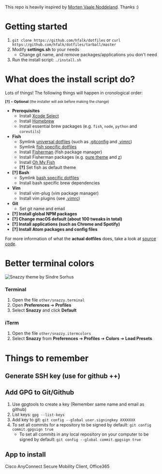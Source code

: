 This repo is heavily inspired by [Morten Vaale Noddeland](https://github.com/mortenvn/new-dotfiles). Thanks :)

# Getting started
1. `git clone https://github.com/hfalk/dotfiles`
or `curl https://github.com/hfalk/dotfiles/tarball/master`
2. Modify **settings.sh** to your needs
    * Change git name, and remove packages/applications you don't need
3. Run the install script: `./install.sh`

# What does the install script do?
Lots of things! The following things will happen in cronological order:

<sub>**[?]** = **Optional** (the installer will ask before making the change)</sub>

* **Prerequisites**
  * Install [Xcode Select](http://osxdaily.com/2014/02/12/install-command-line-tools-mac-os-x/)
  * Install [Homebrew](https://brew.sh/)
  * Install essential brew packages (e.g. `fish`, `node`, `python` and `coreutils`)
* **Fish**
  * Symlink [universal dotfiles](https://github.com/mortenvn/dotfiles/tree/master/dotfiles/universal) (such as  [.gitconfig](https://github.com/mortenvn/dotfiles/blob/master/dotfiles/universal/gitconfig) and [.vimrc](https://github.com/mortenvn/dotfiles/blob/master/dotfiles/universal/vimrc))
  * Symlink [fish specific dotfiles](https://github.com/mortenvn/dotfiles/tree/master/dotfiles/fish)
  * Install [Fisherman](https://fisherman.github.io/) (fish package manager)
  * Install Fisherman packages (e.g. [pure theme](https://github.com/rafaelrinaldi/pure) and [z](https://github.com/rupa/z))
  * Install [Oh My Fish](https://github.com/oh-my-fish/oh-my-fish)
  * **[?]** Set fish as default theme
* **[?] Bash**
  * Symlink [bash specific dotfiles](https://github.com/mortenvn/dotfiles/tree/master/dotfiles/bash)
  * Install bash specific brew dependencies
* **Vim**
  * Install vim-plug (vim package manager)
  * Install vim plugins (see [.vimrc](https://github.com/mortenvn/dotfiles/blob/master/dotfiles/universal/vimrc))
* **Git**
  * Set git name and email
* **[?] Install global NPM packages**
* **[?] Change macOS default (about 100 tweaks in total)**
* **[?] Install applications (such as Chrome and Spotify)**
* **[?] Install Atom packages and config files**

For more information of what the **actual dotfiles** does, take a look at [source code](https://github.com/hfalk/dotfiles/tree/master/dotfiles).


# Better terminal colors
![Snazzy theme by Sindre Sorhus](https://github.com/sindresorhus/terminal-snazzy/raw/master/screenshot.png)


### Terminal
1. Open the file `other/snazzy.terminal`
2. Open **Preferences** ➔ **Profiles**
3. Select **Snazzy** and click **Default**


### iTerm
1. Open the file `other/snazzy.itermcolors`
2. Select **Snazzy** from **Preferences** ➔ **Profiles** ➔ **Colors** ➔ **Load Presets**

# Things to remember
## Generate SSH key (use for github ++)
## Add GPG to Git/Github
1. Use gpgtools to create a key (Remember same name and email as github)
1. List keys: `gpg --list-keys`
2. Add key to git: `git config --global user.signingkey XXXXXXX`
3. To set all commits for a repository to be signed by default: `git config commit.gpgsign true`
   * To set all commits in any local repository on your computer to be signed by default: `git config --global commit.gpgsign true`
## App to install
Cisco AnyConnect Secure Mobility Client, Office365
